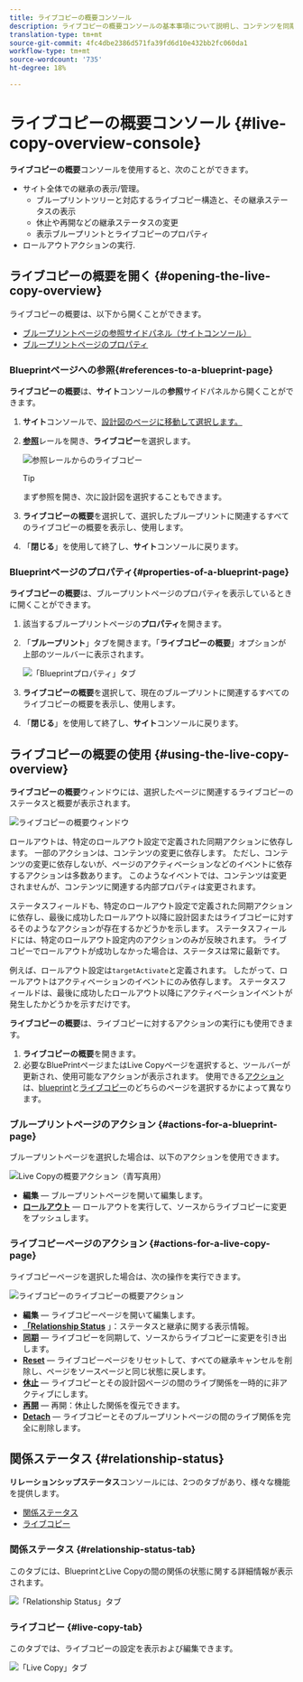 ```yaml
---
title: ライブコピーの概要コンソール
description: ライブコピーの概要コンソールの基本事項について説明し、コンテンツを同期するためのライブコピーの状態をすばやく把握します。
translation-type: tm+mt
source-git-commit: 4fc4dbe2386d571fa39fd6d10e432bb2fc060da1
workflow-type: tm+mt
source-wordcount: '735'
ht-degree: 18%

---
```



# ライブコピーの概要コンソール {#live-copy-overview-console}

**ライブコピーの概要**&#x200B;コンソールを使用すると、次のことができます。

* サイト全体での継承の表示/管理。
   * ブループリントツリーと対応するライブコピー構造と、その継承ステータスの表示
   * 休止や再開などの継承ステータスの変更
   * 表示ブループリントとライブコピーのプロパティ
* ロールアウトアクションの実行.

## ライブコピーの概要を開く {#opening-the-live-copy-overview}

ライブコピーの概要は、以下から開くことができます。

* [ブループリントページの参照サイドパネル（サイトコンソール）](#opening-live-copy-overview-references-for-a-blueprint-page)
* [ブループリントページのプロパティ](#opening-live-copy-overview-properties-of-a-blueprint-page)

### Blueprintページへの参照{#references-to-a-blueprint-page}

**ライブコピーの概要**&#x200B;は、**サイト**&#x200B;コンソールの&#x200B;**参照**&#x200B;サイドパネルから開くことができます。

1. **サイト**&#x200B;コンソールで、[設計図のページに移動して選択します。](/help/sites-cloud/authoring/getting-started/basic-handling.md#viewing-and-selecting-resources)
1. **[参照](/help/sites-cloud/authoring/getting-started/basic-handling.md#references)**&#x200B;レールを開き、**ライブコピー**&#x200B;を選択します。

   ![参照レールからのライブコピー](../assets/live-copy-references.png)

   >[!TIP]
   >
   >まず参照を開き、次に設計図を選択することもできます。

1. **ライブコピーの概要**&#x200B;を選択して、選択したブループリントに関連するすべてのライブコピーの概要を表示し、使用します。
1. 「**閉じる**」を使用して終了し、**サイト**&#x200B;コンソールに戻ります。

### Blueprintページのプロパティ{#properties-of-a-blueprint-page}

**ライブコピーの概要**&#x200B;は、ブループリントページのプロパティを表示しているときに開くことができます。

1. 該当するブループリントページの&#x200B;**プロパティ**&#x200B;を開きます。
1. 「**ブループリント**」タブを開きます。「**ライブコピーの概要**」オプションが上部のツールバーに表示されます。

   ![「Blueprintプロパティ」タブ](../assets/live-copy-blueprint-tab.png)

1. **ライブコピーの概要**&#x200B;を選択して、現在のブループリントに関連するすべてのライブコピーの概要を表示し、使用します。

1. 「**閉じる**」を使用して終了し、**サイト**&#x200B;コンソールに戻ります。

## ライブコピーの概要の使用  {#using-the-live-copy-overview}

**ライブコピーの概要**&#x200B;ウィンドウには、選択したページに関連するライブコピーのステータスと概要が表示されます。

![ライブコピーの概要ウィンドウ](../assets/live-copy-overview.png)

ロールアウトは、特定のロールアウト設定で定義された同期アクションに依存します。 一部のアクションは、コンテンツの変更に依存します。 ただし、コンテンツの変更に依存しないが、ページのアクティベーションなどのイベントに依存するアクションは多数あります。 このようなイベントでは、コンテンツは変更されませんが、コンテンツに関連する内部プロパティは変更されます。

ステータスフィールドも、特定のロールアウト設定で定義された同期アクションに依存し、最後に成功したロールアウト以降に設計図またはライブコピーに対するそのようなアクションが存在するかどうかを示します。 ステータスフィールドには、特定のロールアウト設定内のアクションのみが反映されます。 ライブコピーでロールアウトが成功しなかった場合は、ステータスは常に最新です。

例えば、ロールアウト設定は`targetActivate`と定義されます。 したがって、ロールアウトはアクティベーションのイベントにのみ依存します。 ステータスフィールドは、最後に成功したロールアウト以降にアクティベーションイベントが発生したかどうかを示すだけです。

**ライブコピーの概要**&#x200B;は、ライブコピーに対するアクションの実行にも使用できます。

1. **ライブコピーの概要**&#x200B;を開きます。
1. 必要なBluePrintページまたはLive Copyページを選択すると、ツールバーが更新され、使用可能なアクションが表示されます。 使用できる[アクション](overview.md#terms-used)は、[blueprint](#actions-for-a-blueprint-page)と[ライブコピー](#actions-for-a-live-copy-page)のどちらのページを選択するかによって異なります。

### ブループリントページのアクション {#actions-for-a-blueprint-page}

ブループリントページを選択した場合は、以下のアクションを使用できます。

![Live Copyの概要アクション（青写真用）](../assets/live-copy-overview-actions-blueprint.png)

* **編集**  — ブループリントページを開いて編集します。
* **[ロールアウト](overview.md#rollout-and-synchronize)**  — ロールアウトを実行して、ソースからライブコピーに変更をプッシュします。

### ライブコピーページのアクション {#actions-for-a-live-copy-page}

ライブコピーページを選択した場合は、次の操作を実行できます。

![ライブコピーのライブコピーの概要アクション](../assets/live-copy-overview-actions.png)

* **編集**  — ライブコピーページを開いて編集します。
* **[「Relationship Status](#relationship-status)** 」：ステータスと継承に関する表示情報。
* **[同期](overview.md#rollout-and-synchronize)**  — ライブコピーを同期して、ソースからライブコピーに変更を引き出します。
* **[Reset](creating-live-copies.md#resetting-a-live-copy-page)**  — ライブコピーページをリセットして、すべての継承キャンセルを削除し、ページをソースページと同じ状態に戻します。
* **[休止](overview.md#suspending-and-cancelling-inheritance-and-synchronization)**  — ライブコピーとその設計図ページの間のライブ関係を一時的に非アクティブにします。
* **[再開](creating-live-copies.md#resuming-inheritance-for-a-page)**  — 再開：休止した関係を復元できます。
* **[Detach](overview.md#detaching-a-live-copy)**  — ライブコピーとそのブループリントページの間のライブ関係を完全に削除します。

## 関係ステータス {#relationship-status}

**リレーションシップステータス**&#x200B;コンソールには、2つのタブがあり、様々な機能を提供します。

* [関係ステータス](#relationship-status-tab)
* [ライブコピー](#live-copy-tab)

### 関係ステータス {#relationship-status-tab}

このタブには、BlueprintとLive Copyの間の関係の状態に関する詳細情報が表示されます。

![「Relationship Status」タブ](../assets/live-copy-relationship-status.png)

### ライブコピー {#live-copy-tab}

このタブでは、ライブコピーの設定を表示および編集できます。

![「Live Copy」タブ](../assets/live-copy-relationship-status-live-copy.png)
